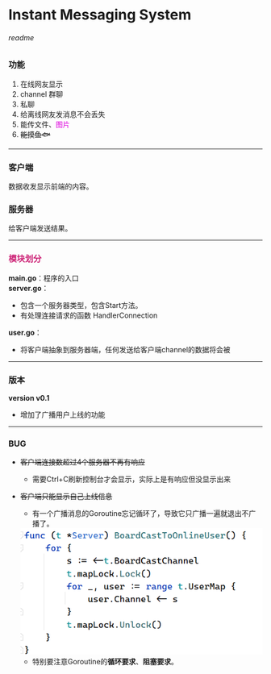 # Instant Messaging System
###### readme
### 功能
1. 在线网友显示
2. channel 群聊
3. 私聊
4. 给离线网友发消息不会丢失
5. 能传文件、<font color = "#dd00dd">图片</font>
6. ~~能摸鱼🐟~~
----
### 客户端
数据收发显示前端的内容。
### 服务器
给客户端发送结果。

----
### <font color = "cc2175">模块划分</font>
**main.go**：程序的入口  
**server.go**：
- 包含一个服务器类型，包含Start方法。
- 有处理连接请求的函数 HandlerConnection

**user.go**：
- 将客户端抽象到服务器端，任何发送给客户端channel的数据将会被

----
### 版本
**version v0.1**
* 增加了广播用户上线的功能

----
### BUG
* ~~客户端连接数超过4个服务器不再有响应~~
  * 需要Ctrl+C刷新控制台才会显示，实际上是有响应但没显示出来
* ~~客户端只能显示自己上线信息~~
  * 有一个广播消息的Goroutine忘记循环了，导致它只广播一遍就退出不广播了。
  <img src=".\Bug2.png">
  
  * 特别要注意Goroutine的**循环要求**、**阻塞要求**。



